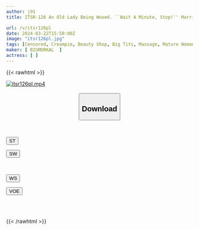 ```yaml
---
author: j91
title: ITSR-126 An Old Lady Being Wooed. ``Wait A Minute, Stop!'' Married Women Who Went To An Acquaintance's Husband's Beauty Salon, Were Seduced During An Oil Massage, Were Made To Cum, And Ended Up Accepting Sex. Five

url: /v/itsr126pl
date: 2024-03-22T15:50:00Z
image: "itsr126pl.jpg"
tags: [Censored, Creampie, Beauty Shop, Big Tits, Massage, Mature Woman	]
maker: [ BIGMORKAL  ]
actress: [ ]
---
```



{{< rawhtml >}}

<div class="video" data-videoid="Dl8ODxMAPAFkeyP">
    <a href="javascript:;">
        <img src="/v/itsr126pl/itsr126pl.jpg" width="WIDTH" height="HEIGHT" alt="itsr126pl.mp4" loading="lazy">
    </a>
</div>

<script type="text/javascript" src="https://j91.asia/asset/on-demand-st.js"></script>

<br>
  <link rel="stylesheet" href="https://j91.asia/asset/bs5.css">
  
  <center>
  <button class="btn btn-primary" type="button" data-bs-toggle="collapse" data-bs-target=".multi-collapse" aria-expanded="false" aria-controls="multiCollapseExample1 multiCollapseExample2"><h2>Download</h2></button></center>
</p>
<div class="row">
  <div class="col">
    <div class="collapse multi-collapse" id="multiCollapseExample1">
      <div class="card card-body">
	      	      <br>
<div class="buttons">  
<p><a href="https://streamtape.to/v/Dl8ODxMAPAFkeyP" target="_blank"><button class="btn-hover color-3"><i class="fa fa-download"></i> ST</button></a></p>
<p><a href="https://asnwish.com/cuae26jdwfs9" target="_blank"><button class="btn-hover color-2"><i class="fa fa-download"></i> SW</button></a></p></div>
    </div>
  </div>
</div>
  <div class="col">
    <div class="collapse multi-collapse" id="multiCollapseExample2">
      <div class="card card-body">
	      <br>
<div class="buttons">
<p><a href="https://wolfstream.tv/g1uvfv2g03cr"><button class="btn-hover color-9"><i class="fa fa-download"></i> WS</button></a></p>
<p><a href="https://voe.sx/08mithqcokyy"><button class="btn-hover color-8"><i class="fa fa-download"></i> VOE</button></a></p></div>
<br><br>
      </div>
    </div>
  </div>
</div>

{{< /rawhtml >}}
